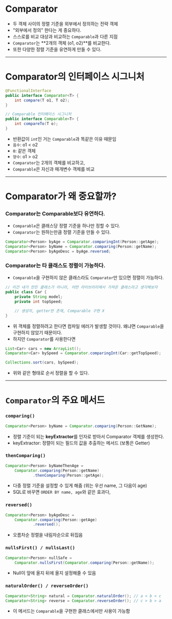 # Comparator

- 두 객체 사이의 정렬 기준을 외부에서 정의하는 전략 객체
- "외부에서 정의" 한다는 게 중요하다.
- 스스로를 비교 대상과 비교하는 `Comparable`과 다른 지점
- `Comparator`는 **2개의 객체 (o1, o2)**를 비교한다.
- 또한 다양한 정렬 기준을 유연하게 만들 수 있다.

---

# Comparator의 인터페이스 시그니처

```java
@FunctionalInterface
public interface Comparator<T> {
    int compare(T o1, T o2);
}

// Comparable 인터페이스 시그니처
public interface Comparable<T> {
    int compareTo(T o);
}
```

- 반환값이 `int`인 거는 `Comparable`과 똑같은 이유 때문임
- `음수`: o1 < o2
- `0`: 같은 객체
- `양수`: o1 > o2
- `Comparator`는 2개의 객체를 비교하고,
- `Comparable`은 자신과 매개변수 객체를 비교


---

# Comparator가 왜 중요할까?

### Comparator는 Comparable보다 유연하다.

- `Comparable`은 클래스당 정렬 기준을 하나만 정할 수 있다.
- `Comparator`는 원하는만큼 정렬 기준을 만들 수 있다.

```java
Comparator<Person> byAge = Comparator.comparingInt(Person::getAge);
Comparator<Person> byName = Comparator.comparing(Person::getName);
Comparator<Person> byAgeDesc = byAge.reversed;
```

### Comparator는 타 클래스도 정렬이 가능하다.

- `Comparable`을 구현하지 않은 클래스라도 `Comparator`만 있으면 정렬이 가능하다.

```java
// 이건 내가 만든 클래스가 아니라, 어떤 라이브러리에서 가져온 클래스라고 생각해보자
public class Car {
    private String model;
    private int topSpeed;

    // 생성자, getter만 존재, Comparable 구현 X
}
```
- 위 객체를 정렬하려고 한다면 컴파일 에러가 발생할 것이다. 왜냐면 `Comparable`을 구현하지 않았기 때문이다.
- 하지만 `Comparator`를 사용한다면
```java
List<Car> cars = new ArrayList();
Comparator<Car> bySpeed = Comparator.comparingInt(Car::getTopSpeed);

Collections.sort(cars, bySpeed);
```
- 위와 같은 형태로 순서 정렬을 할 수 있다.

--- 

# `Comparator`의 주요 메서드 

### `comparing()`
```java
Comparator<Person> byName = Comparator.comparing(Person::GetName);
```
- 정렬 기준이 되는 **keyExtractor**를 인자로 받아서 Comparator 객체를 생성한다.
- keyExtractor: 정렬이 되는 필드의 값을 추출하는 메서드 (보통은 Getter)

### `thenComparing()`
```java
Comparator<Person> byNameThenAge = 
    Comparator.comparing(Person::getName)
            .thenComparing(Person::getAge);
```
- 다중 정렬 기준을 설정할 수 있게 해줌 (위는 우선 name, 그 다음이 age)
- SQL로 바꾸면 `ORDER BY name, age`와 같은 효과다,

### `reversed()`
```java
Comparator<Person> byAgeDesc =
    Comparator.comparing(Person::getAge)
            .reversed();
```
- 오름차순 정렬을 내림차순으로 뒤집음

### `nullsFirst() / nullsLast()`
```java
Comparator<Person> nullSafe =
    Comparator.nullsFirst(Comparator.comparing(Person::getName));
```
- Null이 앞에 올지 뒤에 올지 설정해줄 수 있음

### `naturalOrder() / reverseOrder()`
```java
Comparator<String> natural = Comparator.naturalOrder(); // a < b < c
Comparator<String> reverse = Comparator.reverseOrder(); // c > b > a
```

- 이 메서드는 `Comparable`을 구현한 클래스에서만 사용이 가능함



